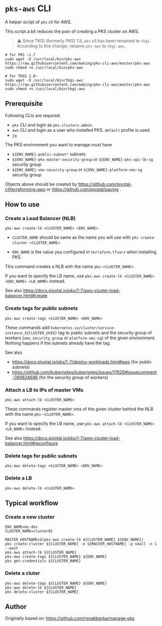 # `pks-aws` CLI

A helper script of `pks` cli for AWS.

This script a bit reduces the pain of creating a PKS cluster on AWS.

> ⚠️ Since TKGI (formerly PKS) 1.8, `pks` cli has been renamed to `tkgi`. According to this change, rename `pks-aws` to `tkgi-aws`.

```
# for PKS ~1.7
sudo wget -O /usr/local/bin/pks-aws https://raw.githubusercontent.com/making/pks-cli-aws/master/pks-aws
sudo chmod +x /usr/local/bin/pks-aws

# for TKGI 1.8~
sudo wget -O /usr/local/bin/tkgi-aws https://raw.githubusercontent.com/making/pks-cli-aws/master/pks-aws
sudo chmod +x /usr/local/bin/tkgi-aws
```

## Prerequisite

Following CLIs are required.

* `pks` CLI and login as `pks.clusters.admin`.
* `aws` CLI and login as a user who installed PKS. `default` profile is used.
* `jq`

The PKS environment you want to manage must have

* `${ENV_NAME}-public-subnet*` subnets
* `${ENV_NAME}-pks-master-security-group` or `${ENV_NAME}-pks-api-lb-sg` security group
* `${ENV_NAME}-vms-security-group` or `${ENV_NAME}-platform-vms-sg` security group

Objects above should be created by https://github.com/pivotal-cf/terraforming-aws or https://github.com/pivotal/paving .

## How to use

### Create a Load Balancer (NLB)

```
pks-aws create-lb <CLUSTER_NAME> <ENV_NAME>
```

* `CLUSTER_NAME` should be same as the name you will use with `pks create-cluster <CLUSTER_NAME>`.

* `ENV_NAME` is the value you configured in `terraform.tfvars` when installing PKS.


This command creates a NLB with the name `pks-<CLUSTER_NAME>`.

If you want to specify the LB name, use `pks-aws create-lb <CLUSTER_NAME> <ENV_NAME> <LB_NAME>` instead.

See also https://docs.pivotal.io/pks/1-7/aws-cluster-load-balancer.html#create

### Create tags for public subnets

```
pks-aws create-tags <CLUSTER_NAME> <ENV_NAME>
```

These commands add `kubernetes.io/cluster/service-instance_${CLUSTER_UUID}` tag to public subnets and the security group of workers (`vms_security_group` or `platform-vms-sg`) of the given environment.
Nothing happens if the subnets already have the tag.

See also
* https://docs.pivotal.io/pks/1-7/deploy-workloads.html#aws (for public subnets)
* https://github.com/kubernetes/kubernetes/issues/17626#issuecomment-389824696 (for the security group of workers)

### Attach a LB to IPs of master VMs

```
pks-aws attach-lb <CLUSTER_NAME>
```

These commands register master vms of the given cluster behind the NLB with the name `pks-<CLUSTER_NAME>`.


If you want to specify the LB name, use `pks-aws attach-lb <CLUSTER_NAME> <LB_NAME>` instead.

See also https://docs.pivotal.io/pks/1-7/aws-cluster-load-balancer.html#reconfigure

### Delete tags for public subnets

```
pks-aws delete-tags <CLUSTER_NAME> <ENV_NAME>
```

### Delete a LB

```
pks-aws delete-lb <CLUSTER_NAME>
```

## Typical workflow

### Create a new cluster

```
ENV_NAME=my-dev
CLUSTER_NAME=cluster01

MASTER_HOSTNAME=$(pks-aws create-lb ${CLUSTER_NAME} ${ENV_NAME})
pks create-cluster ${CLUSTER_NAME} -e ${MASTER_HOSTNAME} -p small -n 1 --wait
pks-aws attach-lb ${CLUSTER_NAME}
pks-aws create-tags ${CLUSTER_NAME} ${ENV_NAME}
pks get-credentials ${CLUSTER_NAME}
```

### Delete a cluter

```
pks-aws delete-tags ${CLUSTER_NAME} ${ENV_NAME}
pks-aws delete-lb ${CLUSTER_NAME}
pks delete-cluster ${CLUSTER_NAME}
```

## Author

Originally based on: https://github.com/ronakbanka/manage-pks